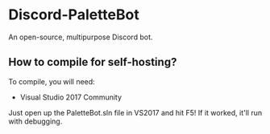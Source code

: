 # Discord-PaletteBot
An open-source, multipurpose Discord bot.

## How to compile for self-hosting?
To compile, you will need:
* Visual Studio 2017 Community

Just open up the PaletteBot.sln file in VS2017 and hit F5! If it worked, it'll run with debugging.
